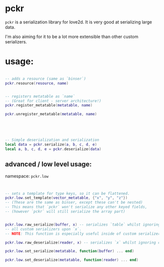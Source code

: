 
# pckr
`pckr` is a serialization library for love2d.
It is very good at serializing large data.

I'm also aiming for it to be a lot more extensible than other custom serializers.


# usage:

```lua

-- adds a resource (same as `binser`)
pckr.resource(resource, name)


-- registers metatable as `name`
-- (Great for client - server architecture!)
pckr.register_metatable(metatable, name)

pckr.unregister_metatable(metatable, name)





-- Simple deserialization and serialization
local data = pckr.serialize(a, b, c, d, e)
local a, b, c, d, e = pckr.deserialize(data)

```

## advanced / low level usage:
namespace: `pckr.low`
```lua


-- sets a template for type keys, so it can be flattened.
pckr.low.set_template(vector_metatable, {"x", "y", "z"})
-- (These are the same as binser, except these can't be nested)
-- This means that `pckr` won't serialize any other keyed fields, 
-- (however `pckr` will still serialize the array part)


pckr.low.raw_serialize(buffer, x) -- serializes `table` whilst ignoring 
-- all custom serializers upon `x`.
-- NOTE: This function is especially useful inside of custom serializers!

pckr.low.raw_deserialize(reader, x) -- serializes `x` whilst ignoring custom serializers upon `x`.

pckr.low.set_serialize(metatable, function(buffer) ... end)

pckr.low.set_deserialize(metatable, function(reader) ... end)



```

